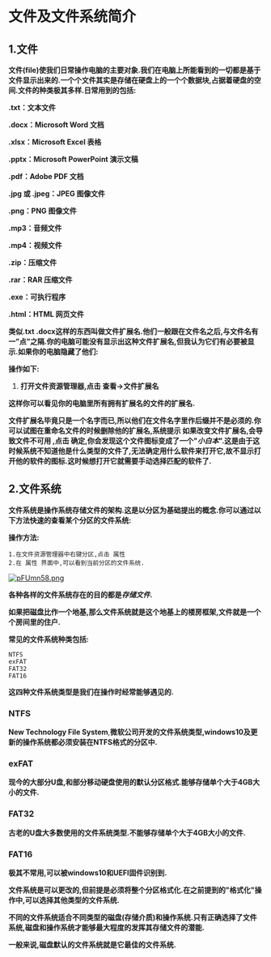 # **文件及文件系统简介**

## 1.**文件**

**文件(file)使我们日常操作电脑的主要对象.我们在电脑上所能看到的一切都是基于文件显示出来的.一个个文件其实是存储在硬盘上的一个个数据块,占据着硬盘的空间.文件的种类极其多样.日常用到的包括:**

**.txt：文本文件**

**.docx：Microsoft Word 文档**

**.xlsx：Microsoft Excel 表格**

**.pptx：Microsoft PowerPoint 演示文稿**

**.pdf：Adobe PDF 文档**

**.jpg 或 .jpeg：JPEG 图像文件**

**.png：PNG 图像文件**

**.mp3：音频文件**

**.mp4：视频文件**

**.zip：压缩文件**

**.rar：RAR 压缩文件**

**.exe：可执行程序**

**.html：HTML 网页文件**

**类似.txt .docx这样的东西叫做文件扩展名.他们一般跟在文件名之后,与文件名有一”点”之隔.你的电脑可能没有显示出这种文件扩展名,但我认为它们有必要被显示.如果你的电脑隐藏了他们:**

**操作如下:**

1. **打开文件资源管理器,点击 查看-\>文件扩展名**

**这样你可以看见你的电脑里所有拥有扩展名的文件的扩展名.**

**文件扩展名毕竟只是一个名字而已,所以他们在文件名字里作后缀并不是必须的.你可以试图在重命名文件的时候删除他的扩展名,系统提示 如果改变文件扩展名,会导致文件不可用 ,点击 确定,你会发现这个文件图标变成了一个"*小白本*".这是由于这时候系统不知道他是什么类型的文件了,无法确定用什么软件来打开它,故不显示打开他的软件的图标.这时候想打开它就需要手动选择匹配的软件了.**

## 2.文件系统

  **文件系统是操作系统存储文件的架构.这是以分区为基础提出的概念.你可以通过以下方法快速的查看某个分区的文件系统:**

  **操作方法:**

    1.在文件资源管理器中右键分区,点击 属性
    2.在 属性 界面中,可以看到当前分区的文件系统.

 [![pFUmn58.png](https://s11.ax1x.com/2024/02/23/pFUmn58.png)](https://imgse.com/i/pFUmn58)

 **各种各样的文件系统存在的目的都是*存储文件*.**

  **如果把磁盘比作一个地基,那么文件系统就是这个地基上的楼房框架,文件就是一个个房间里的住户.**

  **常见的文件系统种类包括:**

    NTFS
    exFAT
    FAT32
    FAT16

**这四种文件系统类型是我们在操作时经常能够遇见的.**

### NTFS

**New Technology File System**,**微软公司开发的文件系统类型,windows10及更新的操作系统都必须安装在NTFS格式的分区中.**

### **exFAT**

**现今的大部分U盘,和部分移动硬盘使用的默认分区格式.能够存储单个大于4GB大小的文件.**

### **FAT32**

**古老的U盘大多数使用的文件系统类型.不能够存储单个大于4GB大小的文件.**

### **FAT16**

**极其不常用,可以被windows10和UEFI固件识别到.**

  **文件系统是可以更改的,但前提是必须将整个分区格式化.在之前提到的"格式化"操作中,可以选择其他类型的文件系统.**

  **不同的文件系统适合不同类型的磁盘(存储介质)和操作系统.只有正确选择了文件系统,磁盘和操作系统才能够最大程度的发挥其存储文件的潜能.**

  **一般来说,磁盘默认的文件系统就是它最佳的文件系统.**
